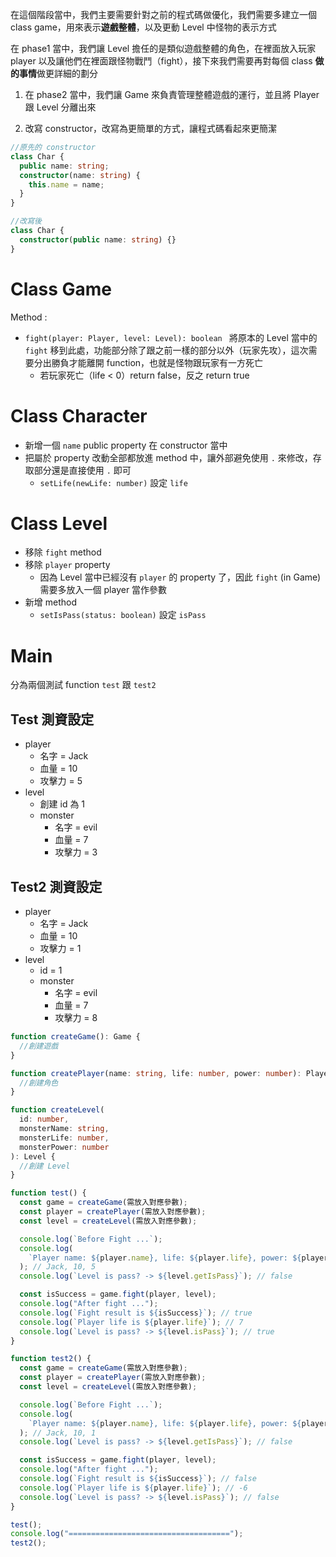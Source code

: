 在這個階段當中，我們主要需要針對之前的程式碼做優化，我們需要多建立一個 class game，用來表示**遊戲整體**，以及更動 Level 中怪物的表示方式

在 phase1 當中，我們讓 Level 擔任的是類似遊戲整體的角色，在裡面放入玩家 player 以及讓他們在裡面跟怪物戰鬥（fight），接下來我們需要再對每個 class **做的事情**做更詳細的劃分

1. 在 phase2 當中，我們讓 Game 來負責管理整體遊戲的運行，並且將 Player 跟 Level 分離出來

2. 改寫 constructor，改寫為更簡單的方式，讓程式碼看起來更簡潔

```ts
//原先的 constructor
class Char {
  public name: string;
  constructor(name: string) {
    this.name = name;
  }
}

//改寫後
class Char {
  constructor(public name: string) {}
}
```

# Class Game

Method :

- `fight(player: Player, level: Level): boolean ` 將原本的 Level 當中的 `fight` 移到此處，功能部分除了跟之前一樣的部分以外（玩家先攻），這次需要分出勝負才能離開 function，也就是怪物跟玩家有一方死亡
  - 若玩家死亡（life < 0）return false，反之 return true

# Class Character

- 新增一個 `name` public property 在 constructor 當中
- 把屬於 property 改動全部都放進 method 中，讓外部避免使用 `.` 來修改，存取部分還是直接使用 `.` 即可
  - `setLife(newLife: number)` 設定 `life`

# Class Level

- 移除 `fight` method
- 移除 `player` property
  - 因為 Level 當中已經沒有 `player` 的 property 了，因此 `fight` (in Game) 需要多放入一個 player 當作參數
- 新增 method
  - `setIsPass(status: boolean)` 設定 `isPass`

# Main

分為兩個測試 function `test` 跟 `test2`

## Test 測資設定

- player
  - 名字 = Jack
  - 血量 = 10
  - 攻擊力 = 5
- level
  - 創建 id 為 1
  - monster
    - 名字 = evil
    - 血量 = 7
    - 攻擊力 = 3

## Test2 測資設定

- player
  - 名字 = Jack
  - 血量 = 10
  - 攻擊力 = 1
- level
  - id = 1
  - monster
    - 名字 = evil
    - 血量 = 7
    - 攻擊力 = 8

```ts
function createGame(): Game {
  //創建遊戲
}

function createPlayer(name: string, life: number, power: number): Player {
  //創建角色
}

function createLevel(
  id: number,
  monsterName: string,
  monsterLife: number,
  monsterPower: number
): Level {
  //創建 Level
}

function test() {
  const game = createGame(需放入對應參數);
  const player = createPlayer(需放入對應參數);
  const level = createLevel(需放入對應參數);

  console.log(`Before Fight ...`);
  console.log(
    `Player name: ${player.name}, life: ${player.life}, power: ${player.power}`
  ); // Jack, 10, 5
  console.log(`Level is pass? -> ${level.getIsPass}`); // false

  const isSuccess = game.fight(player, level);
  console.log("After fight ...");
  console.log(`Fight result is ${isSuccess}`); // true
  console.log(`Player life is ${player.life}`); // 7
  console.log(`Level is pass? -> ${level.isPass}`); // true
}

function test2() {
  const game = createGame(需放入對應參數);
  const player = createPlayer(需放入對應參數);
  const level = createLevel(需放入對應參數);

  console.log(`Before Fight ...`);
  console.log(
    `Player name: ${player.name}, life: ${player.life}, power: ${player.power}`
  ); // Jack, 10, 1
  console.log(`Level is pass? -> ${level.getIsPass}`); // false

  const isSuccess = game.fight(player, level);
  console.log("After fight ...");
  console.log(`Fight result is ${isSuccess}`); // false
  console.log(`Player life is ${player.life}`); // -6
  console.log(`Level is pass? -> ${level.isPass}`); // false
}

test();
console.log("====================================");
test2();
```
